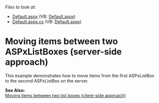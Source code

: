 <!-- default file list -->
*Files to look at*:

* [Default.aspx](./CS/WebSite/Default.aspx) (VB: [Default.aspx](./VB/WebSite/Default.aspx))
* [Default.aspx.cs](./CS/WebSite/Default.aspx.cs) (VB: [Default.aspx](./VB/WebSite/Default.aspx))
<!-- default file list end -->
# Moving items between two ASPxListBoxes (server-side approach)


<p>This example demonstrates how to move items from the first ASPxListBox to the second ASPxListBox on the server.</p><p><strong>See</strong><strong> Also:</strong><strong> </strong><strong><br />
</strong><a href="https://www.devexpress.com/Support/Center/p/E169">Moving items between two list boxes (client-side approach)</a></p>

<br/>


